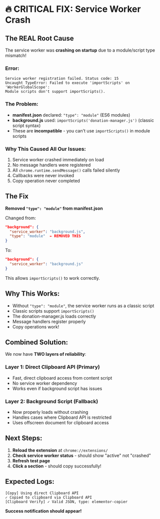 # 🔥 CRITICAL FIX: Service Worker Crash

## The REAL Root Cause
The service worker was **crashing on startup** due to a module/script type mismatch!

### Error:
```
Service worker registration failed. Status code: 15
Uncaught TypeError: Failed to execute 'importScripts' on 'WorkerGlobalScope': 
Module scripts don't support importScripts().
```

### The Problem:
- **manifest.json** declared: `"type": "module"` (ES6 modules)
- **background.js** used: `importScripts('donation-manager.js')` (classic script syntax)
- These are **incompatible** - you can't use `importScripts()` in module scripts

### Why This Caused All Our Issues:
1. Service worker crashed immediately on load
2. No message handlers were registered
3. All `chrome.runtime.sendMessage()` calls failed silently
4. Callbacks were never invoked
5. Copy operation never completed

## The Fix
**Removed `"type": "module"` from manifest.json**

Changed from:
```json
"background": {
  "service_worker": "background.js",
  "type": "module"  ← REMOVED THIS
}
```

To:
```json
"background": {
  "service_worker": "background.js"
}
```

This allows `importScripts()` to work correctly.

## Why This Works:
- Without `"type": "module"`, the service worker runs as a classic script
- Classic scripts support `importScripts()`
- The donation-manager.js loads correctly
- Message handlers register properly
- Copy operations work!

## Combined Solution:
We now have **TWO layers of reliability**:

### Layer 1: Direct Clipboard API (Primary)
- Fast, direct clipboard access from content script
- No service worker dependency
- Works even if background script has issues

### Layer 2: Background Script (Fallback)
- Now properly loads without crashing
- Handles cases where Clipboard API is restricted
- Uses offscreen document for clipboard access

## Next Steps:
1. **Reload the extension** at `chrome://extensions/`
2. **Check service worker status** - should show "active" not "crashed"
3. **Refresh test page**
4. **Click a section** - should copy successfully!

## Expected Logs:
```
[Copy] Using direct Clipboard API
✓ Copied to clipboard via Clipboard API
[Clipboard Verify] ✓ Valid JSON, type: elementor-copier
```

**Success notification should appear!**

